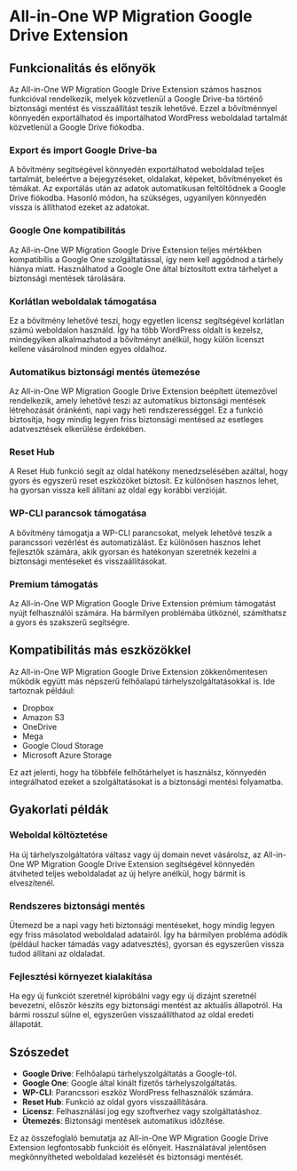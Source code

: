 # All-in-One WP Migration Google Drive Extension

## Funkcionalitás és előnyök

Az All-in-One WP Migration Google Drive Extension számos hasznos funkcióval rendelkezik, melyek közvetlenül a Google Drive-ba történő biztonsági mentést és visszaállítást teszik lehetővé. Ezzel a bővítménnyel könnyedén exportálhatod és importálhatod WordPress weboldalad tartalmát közvetlenül a Google Drive fiókodba.

### Export és import Google Drive-ba

A bővítmény segítségével könnyedén exportálhatod weboldalad teljes tartalmát, beleértve a bejegyzéseket, oldalakat, képeket, bővítményeket és témákat. Az exportálás után az adatok automatikusan feltöltődnek a Google Drive fiókodba. Hasonló módon, ha szükséges, ugyanilyen könnyedén vissza is állíthatod ezeket az adatokat.

### Google One kompatibilitás

Az All-in-One WP Migration Google Drive Extension teljes mértékben kompatibilis a Google One szolgáltatással, így nem kell aggódnod a tárhely hiánya miatt. Használhatod a Google One által biztosított extra tárhelyet a biztonsági mentések tárolására.

### Korlátlan weboldalak támogatása

Ez a bővítmény lehetővé teszi, hogy egyetlen licensz segítségével korlátlan számú weboldalon használd. Így ha több WordPress oldalt is kezelsz, mindegyiken alkalmazhatod a bővítményt anélkül, hogy külön licenszt kellene vásárolnod minden egyes oldalhoz.

### Automatikus biztonsági mentés ütemezése

Az All-in-One WP Migration Google Drive Extension beépített ütemezővel rendelkezik, amely lehetővé teszi az automatikus biztonsági mentések létrehozását óránkénti, napi vagy heti rendszerességgel. Ez a funkció biztosítja, hogy mindig legyen friss biztonsági mentésed az esetleges adatvesztések elkerülése érdekében.

### Reset Hub

A Reset Hub funkció segít az oldal hatékony menedzselésében azáltal, hogy gyors és egyszerű reset eszközöket biztosít. Ez különösen hasznos lehet, ha gyorsan vissza kell állítani az oldal egy korábbi verzióját.

### WP-CLI parancsok támogatása

A bővítmény támogatja a WP-CLI parancsokat, melyek lehetővé teszik a parancssori vezérlést és automatizálást. Ez különösen hasznos lehet fejlesztők számára, akik gyorsan és hatékonyan szeretnék kezelni a biztonsági mentéseket és visszaállításokat.

### Premium támogatás

Az All-in-One WP Migration Google Drive Extension prémium támogatást nyújt felhasználói számára. Ha bármilyen problémába ütköznél, számíthatsz a gyors és szakszerű segítségre.

## Kompatibilitás más eszközökkel

Az All-in-One WP Migration Google Drive Extension zökkenőmentesen működik együtt más népszerű felhőalapú tárhelyszolgáltatásokkal is. Ide tartoznak például:
- Dropbox
- Amazon S3
- OneDrive
- Mega
- Google Cloud Storage
- Microsoft Azure Storage

Ez azt jelenti, hogy ha többféle felhőtárhelyet is használsz, könnyedén integrálhatod ezeket a szolgáltatásokat is a biztonsági mentési folyamatba.

## Gyakorlati példák

### Weboldal költöztetése

Ha új tárhelyszolgáltatóra váltasz vagy új domain nevet vásárolsz, az All-in-One WP Migration Google Drive Extension segítségével könnyedén átviheted teljes weboldaladat az új helyre anélkül, hogy bármit is elveszítenél.

### Rendszeres biztonsági mentés

Ütemezd be a napi vagy heti biztonsági mentéseket, hogy mindig legyen egy friss másolatod weboldalad adatairól. Így ha bármilyen probléma adódik (például hacker támadás vagy adatvesztés), gyorsan és egyszerűen vissza tudod állítani az oldaladat.

### Fejlesztési környezet kialakítása

Ha egy új funkciót szeretnél kipróbálni vagy egy új dizájnt szeretnél bevezetni, először készíts egy biztonsági mentést az aktuális állapotról. Ha bármi rosszul sülne el, egyszerűen visszaállíthatod az oldal eredeti állapotát.

## Szószedet

- **Google Drive**: Felhőalapú tárhelyszolgáltatás a Google-tól.
- **Google One**: Google által kínált fizetős tárhelyszolgáltatás.
- **WP-CLI**: Parancssori eszköz WordPress felhasználók számára.
- **Reset Hub**: Funkció az oldal gyors visszaállítására.
- **Licensz**: Felhasználási jog egy szoftverhez vagy szolgáltatáshoz.
- **Ütemezés**: Biztonsági mentések automatikus időzítése.

Ez az összefoglaló bemutatja az All-in-One WP Migration Google Drive Extension legfontosabb funkcióit és előnyeit. Használatával jelentősen megkönnyítheted weboldalad kezelését és biztonsági mentését.